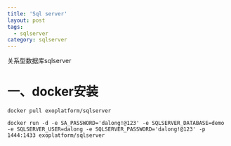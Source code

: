 ```yaml
---
title: 'Sql server'
layout: post
tags:
  - sqlserver
category: sqlserver
---
```

关系型数据库sqlserver

<!--more-->

# 一、docker安装

```shell
docker pull exoplatform/sqlserver

docker run -d -e SA_PASSWORD='dalong!@123' -e SQLSERVER_DATABASE=demo -e SQLSERVER_USER=dalong -e SQLSERVER_PASSWORD='dalong!@123' -p 1444:1433 exoplatform/sqlserver
```

